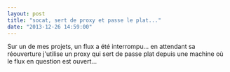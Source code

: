 ```yaml
---
layout: post
title: "socat, sert de proxy et passe le plat..."
date: "2013-12-26 14:59:00"
---
```

Sur un de mes projets, un flux a été interrompu... en attendant sa réouverture j'utilise un proxy qui sert de passe plat
depuis une machine où le flux en question est ouvert...

<script src="https://pastebin.com/embed_js.php?i=T9n93b8G"></script>

<div style="height: 0; overflow: hidden;">socat tcp listen reuseaddr fork example proxy</div>
